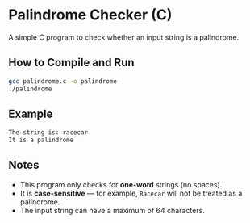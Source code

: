 # Palindrome Checker (C)

A simple C program to check whether an input string is a palindrome.

## How to Compile and Run

```bash
gcc palindrome.c -o palindrome
./palindrome
```

## Example
```bash
The string is: racecar
It is a palindrome
```
## Notes
- This program only checks for **one-word** strings (no spaces).
- It is **case-sensitive** — for example, `Racecar` will not be treated as a palindrome.
- The input string can have a maximum of 64 characters.
